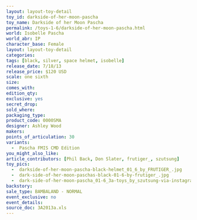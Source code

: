 ```yaml
---
layout: layout-toy-detail 
toy_id: darkside-of-her-moon-pascha
toy_name: Darkside of her Moon Pascha
permalink: /toys-1-6/darkside-of-her-moon-pascha.html
world: Isobelle Pascha
world_abr: IP
character_base: Female
layout: layout-toy-detail
categories: 
tags: [black, silver, space helmet, isobelle]
release_date: 7/18/13
release_price: $120 USD
scale: one sixth
size: 
comes_with:
edition_qty: 
exclusive: yes
secret_drop: 
sold_where: 
packaging_type: 
product_code: 0000SMA
designer: Ashley Wood
makers: 
points_of_articulation: 30
variants: 
  -  Pascha FMIS CMD Edition
you_might_also_like: 
article_contributors: [Phil Back, Don Slater, frutiger_, szutsung]
toy_pics: 
  -  darkside-of-her-moon-pascha-black-helmet_01_6_by_FRUTIGER_.jpg
  -  dark-side-of-her-moon-paschas-black-01-6-by-frutiger_.jpg
  -  dark-side-of-her-moon-pascha_01-6_3a-toys_by_szutsung-via-instagram.jpg
backstory: 
sale_type: BAMBALAND - NORMAL
event_exclusive: no
event_details: 
source_doc: 3A2013a.xls
---
```

